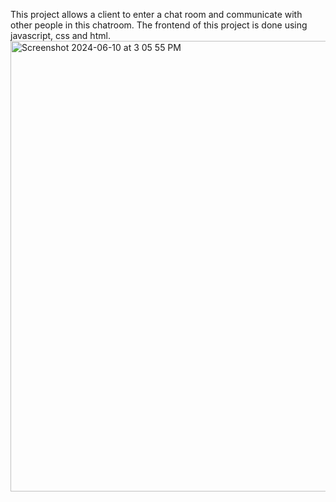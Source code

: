 This project allows a client to enter a chat room and communicate with other people in this chatroom. 
The frontend of this project is done using javascript, css and html. 
<img width="721" alt="Screenshot 2024-06-10 at 3 05 55 PM" src="https://github.com/samipope/SamiP-CodeProjects/assets/142822253/5ef43faa-d74c-4cfc-9c9e-750f913d1b21">
